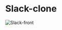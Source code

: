 # Slack-clone
![Slack-front](https://user-images.githubusercontent.com/89702748/150311737-57752a3d-d2e0-4295-a07c-36533b8d7c32.png)
